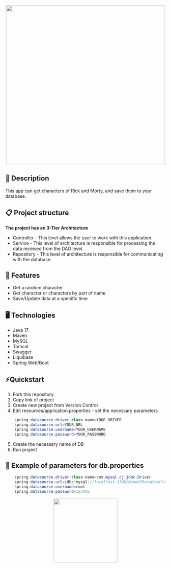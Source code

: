 <div id="header" align="center">
  <img src="https://1000logos.net/wp-content/uploads/2022/03/Rick-and-Morty.png" width="500"/>
</div>

## 📖 Description
This app can get characters of Rick and Morty, and save them to your database.

## 📋 Project structure
**The project has an 3-Tier Architecture**
- Controller - This level allows the user to work with this application.
- Service - This level of architecture is responsible for processing the data received from the DAO level.
- Repository - This level of architecture is responsible for communicating with the database.

## 🎯 Features
- Get a random character
- Get character or characters by part of name
- Save/Update data at a specific time

## 🖥️ Technologies
- Java 17
- Maven
- MySQL
- Tomcat
- Swagger 
- Liquibase
- Spring Web/Boot

## ⚡️Quickstart
1. Fork this repository
2. Copy link of project
3. Create new project from Version Control
4. Edit resources/application.properties - set the necessary parameters
``` java
    spring.datasource.driver-class-name=YOUR_DRIVER
    spring.datasource.url=YOUR_URL
    spring.datasource.username=YOUR_USERNAME
    spring.datasource.password=YOUR_PASSWORD
```
5. Create the necessary name of DB
6. Run project

## 👀 Example of parameters for db.properties
``` java
    spring.datasource.driver-class-name=com.mysql.cj.jdbc.Driver
    spring.datasource.url=jdbc:mysql://localhost:3306/NameOfDataBase?useUnicode=true&serverTimezone=UTC
    spring.datasource.username=root
    spring.datasource.password=123456
```

<div id="header" align="center">
  <img src="https://www.freepnglogos.com/uploads/rick-and-morty-png/rick-and-morty-portal-shoes-white-clothing-zavvi-23.png" width="200"/>
</div>
